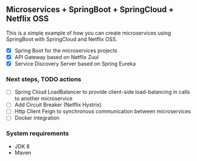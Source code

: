 ## Microservices + SpringBoot + SpringCloud + Netflix OSS
This is a simple example of how you can create microservices using SpringBoot with SpringCloud and Netflix OSS.

- [x] Spring Boot for the microservices projects
- [x] API Gateway based on Netflix Zuul
- [x] Service Discovery Server based on Spring Eureka

### Next steps, TODO actions
- [ ] Spring Cloud LoadBalancer to provide client-side load-balancing in calls to another microservice
- [ ] Add Circuit Breaker (Netflix Hystrix)
- [ ] Http Client Feign to synchronous communication between microservices
- [ ] Docker integration

### System requirements
- JDK 8
- Maven
